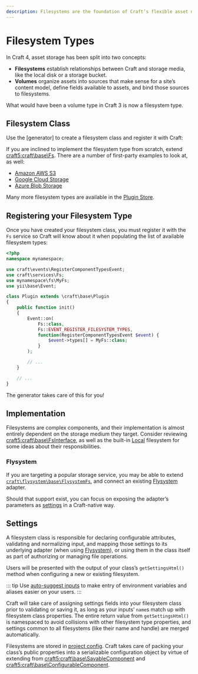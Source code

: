 ```yaml
---
description: Filesystems are the foundation of Craft’s flexible asset management tools.
---
```


# Filesystem Types

In Craft 4, asset storage has been split into two concepts:

- **Filesystems** establish relationships between Craft and storage media, like the local disk or a storage bucket.
- **Volumes** organize assets into sources that make sense for a site’s content model, define fields available to assets, and bind those sources to filesystems.

What would have been a volume type in Craft 3 is now a filesystem type.

## Filesystem Class

Use the [generator] to create a filesystem class and register it with Craft:

<Generator component="filesystem-type" plugin="my-plugin" />

If you are inclined to implement the filesystem type from scratch, extend <craft5:craft\base\Fs>. There are a number of first-party examples to look at, as well:

- [Amazon AWS S3](repo:craftcms/aws-s3)
- [Google Cloud Storage](repo:craftcms/google-cloud )
- [Azure Blob Storage](repo:craftcms/azure-blob)

Many more filesystem types are available in the [Plugin Store](https://plugins.craftcms.com/categories/assets?craft4).

## Registering your Filesystem Type

Once you have created your filesystem class, you must register it with the `Fs` service so Craft will know about it when populating the list of available filesystem types:

```php
<?php
namespace mynamespace;

use craft\events\RegisterComponentTypesEvent;
use craft\services\Fs;
use mynamespace\fs\MyFs;
use yii\base\Event;

class Plugin extends \craft\base\Plugin
{
    public function init()
    {
        Event::on(
            Fs::class,
            Fs::EVENT_REGISTER_FILESYSTEM_TYPES,
            function(RegisterComponentTypesEvent $event) {
                $event->types[] = MyFs::class;
            }
        );

        // ...
    }

    // ...
}
```

The generator takes care of this for you!

## Implementation

Filesystems are complex components, and their implementation is almost entirely dependent on the storage medium they target. Consider reviewing <craft5:craft\base\FsInterface>, as well as the built-in [Local](craft5:craft\fs\Local) filesystem for some ideas about their responsibilities.

### Flysystem

If you are targeting a popular storage service, you may be able to extend [`craft\flysystem\base\FlysystemFs`](repo:craftcms/flysystem), and connect an existing [Flysystem](repo:thephpleague/flysystem) adapter.

Should that support exist, you can focus on exposing the adapter’s parameters as [settings](#settings) in a Craft-native way.

## Settings

A filesystem class is responsible for declaring configurable attributes, validating and normalizing input, and mapping those settings to its underlying adapter (when using [Flysystem](#flysystem)), or using them in the class itself as part of authorizing or managing file operations.

Users will be presented with the output of your class’s `getSettingsHtml()` method when configuring a new or existing filesystem.

::: tip
Use [auto-suggest inputs](environmental-settings.md#autosuggest-inputs) to make entry of environment variables and aliases easier on your users.
:::

Craft will take care of assigning settings fields into your filesystem class prior to validating or saving it, as long as your inputs’ `name`s match up with filesystem class properties. The entire return value from `getSettingsHtml()` is namespaced to avoid collisions with other filesystem type properties, and settings common to all filesystems (like their name and handle) are merged automatically.

Filesystems are stored in [project config](project-config.md). Craft takes care of packing your class’s public properties into a serializable configuration object by virtue of extending from <craft5:craft\base\SavableComponent> and <craft5:craft\base\ConfigurableComponent>.
